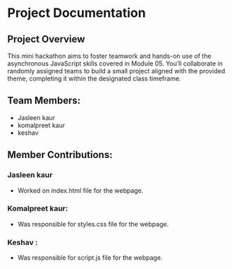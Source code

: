 # Project Documentation

## Project Overview

This mini hackathon aims to foster teamwork and hands-on use of the asynchronous JavaScript skills covered in Module 05. You’ll collaborate in randomly assigned teams to build a small project aligned with the provided theme, completing it within the designated class timeframe.

## Team Members:

-   Jasleen kaur
-   komalpreet kaur
-   keshav 

## Member Contributions:

### Jasleen kaur 

-   Worked on index.html file for the webpage.

### Komalpreet kaur:

-   Was responsible for styles.css file for the webpage.

### Keshav :

-   Was responsible for script.js file for the webpage. 